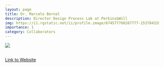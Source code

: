 ```yaml
---
layout: page
title: Dr. Marcelo Bernal
description: Director Design Process Lab at Perkins&Will
img: https://i1.rgstatic.net/ii/profile.image/674577768267777-1537843281464_Q512/Marcelo-Bernal-2.jpg
importance: 1
category: Collaborators
---
```


<div class="profile mb-3"> 
<img src="https://i1.rgstatic.net/ii/profile.image/674577768267777-1537843281464_Q512/Marcelo-Bernal-2.jpg" class="img-fluid z-depth-1 rounded"/>
</div>
<br>

[Link to Website](https://research.perkinswill.com/labs/process/)
